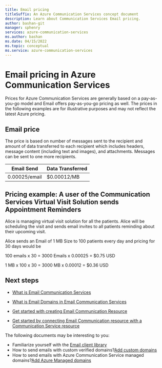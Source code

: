 ```yaml
---
title: Email pricing 
titleSuffix: An Azure Communication Services concept document
description: Learn about Communication Services Email pricing.
author: bashan-git
manager: sphenry
services: azure-communication-services
ms.author: bashan
ms.date: 04/15/2022
ms.topic: conceptual
ms.service: azure-communication-services
---
```

# Email pricing in Azure Communication Services

Prices for Azure Communication Services are generally based on a pay-as-you-go model and Email offers pay-as-you-go pricing as well. The prices in the following examples are for illustrative purposes and may not reflect the latest Azure pricing.

## Email price

 The price is based on number of messages sent to the recipient and amount of data transferred to each recipient which includes headers, message content (including text and images), and attachments. Messages can be sent to one more recipients.


|Email Send |Data Transferred|
|------------|------------|
|0.00025/email   | $0.00012/MB|

## Pricing example: A user of the Communication Services Virtual Visit Solution sends Appointment Reminders 

Alice is managing virtual visit solution for all the patients. Alice will be scheduling the visit and sends email invites to all patients reminding about their upcoming visit.

Alice sends an Email of 1 MB Size to 100 patients every day and pricing for 30 days would be

100 emails x 30 = 3000 Emails x 0.00025 = $0.75 USD

1 MB x 100 x 30 = 3000 MB x 0.00012 = $0.36 USD

## Next steps

* [What is Email Communication Services](./email/prepare-email-communication-resource.md)

* [What is Email Domains in Email Communication Services](./email/email-domain-and-sender-authentication.md)

* [Get started with creating Email Communication Resource](../quickstarts/email/create-email-communication-resource.md)

* [Get started by connecting Email Communication resource with a Communication Service resource](../quickstarts/email/connect-email-communication-resource.md)

The following documents may be interesting to you:

- Familiarize yourself with the [Email client library](./email/sdk-features.md)
- How to send emails with custom verified domains?[Add custom domains](../quickstarts/email/add-custom-verified-domains.md)
- How to send emails with Azure Communication Service managed domains?[Add Azure Managed domains](../quickstarts/email/add-azure-managed-domains.md)
